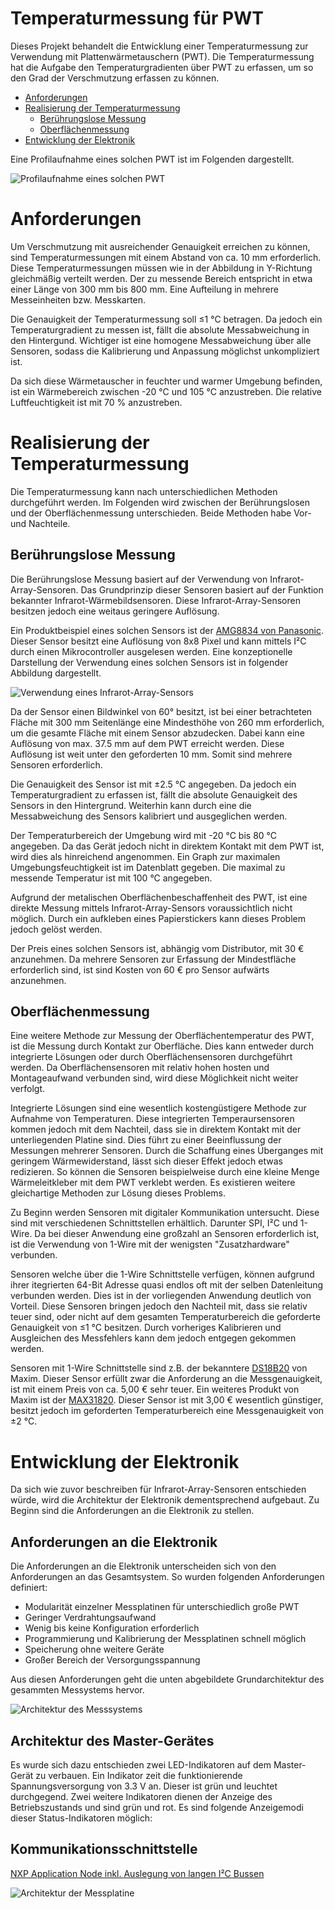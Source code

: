 # Temperaturmessung für PWT
Dieses Projekt behandelt die Entwicklung einer Temperaturmessung zur Verwendung mit Plattenwärmetauschern (PWT). Die Temperaturmessung hat die Aufgabe den Temperaturgradienten über PWT zu erfassen, um so den Grad der Verschmutzung erfassen zu können.

* [Anforderungen](#anforderungen)
* [Realisierung der Temperaturmessung](#realisierung-der-temperaturmessung)
    * [Berührungslose Messung](#berührungslose-messung)
    * [Oberflächenmessung](#oberflächenmessung)
* [Entwicklung der Elektronik](#entwicklung-der-elektronik)

Eine Profilaufnahme eines solchen PWT ist im Folgenden dargestellt.

![Profilaufnahme eines solchen PWT](/doc/pwt.jpg)

# Anforderungen
Um Verschmutzung mit ausreichender Genauigkeit erreichen zu können, sind Temperaturmessungen mit einem Abstand von ca. 10 mm erforderlich. Diese Temperaturmessungen müssen wie in der Abbildung in Y-Richtung gleichmäßig verteilt werden. Der zu messende Bereich entspricht in etwa einer Länge von 300 mm bis 800 mm. Eine Aufteilung in mehrere Messeinheiten bzw. Messkarten.

Die Genauigkeit der Temperaturmessung soll ≤1 °C betragen. Da jedoch ein Temperaturgradient zu messen ist, fällt die absolute Messabweichung in den Hintergund. Wichtiger ist eine homogene Messabweichung über alle Sensoren, sodass die Kalibrierung und Anpassung möglichst unkompliziert ist.

Da sich diese Wärmetauscher in feuchter und warmer Umgebung befinden, ist ein Wärmebereich zwischen -20 °C und 105 °C anzustreben. Die relative Luftfeuchtigkeit ist mit 70 % anzustreben.

# Realisierung der Temperaturmessung
Die Temperaturmessung kann nach unterschiedlichen Methoden durchgeführt werden. Im Folgenden wird zwischen der Berührungslosen und der Oberflächenmessung unterschieden. Beide Methoden habe Vor- und Nachteile.

## Berührungslose Messung
Die Berührungslose Messung basiert auf der Verwendung von Infrarot-Array-Sensoren. Das Grundprinzip dieser Sensoren basiert auf der Funktion bekannter Infrarot-Wärmebildsensoren. Diese Infrarot-Array-Sensoren besitzen jedoch eine weitaus geringere Auflösung.

Ein Produktbeispiel eines solchen Sensors ist der [AMG8834 von Panasonic](https://industrial.panasonic.com/cdbs/www-data/pdf/ADI8000/ADI8000C66.pdf). Dieser Sensor besitzt eine Auflösung von 8x8 Pixel und kann mittels I²C durch einen Mikrocontroller ausgelesen werden. Eine konzeptionelle Darstellung der Verwendung eines solchen Sensors ist in folgender Abbildung dargestellt.

![Verwendung eines Infrarot-Array-Sensors](/doc/infrarot.png)

Da der Sensor einen Bildwinkel von 60° besitzt, ist bei einer betrachteten Fläche mit 300 mm Seitenlänge eine Mindesthöhe von 260 mm erforderlich, um die gesamte Fläche mit einem Sensor abzudecken. Dabei kann eine Auflösung von max. 37.5 mm auf dem PWT erreicht werden. Diese Auflösung ist weit unter den geforderten 10 mm. Somit sind mehrere Sensoren erforderlich.

Die Genauigkeit des Sensor ist mit ±2.5 °C angegeben. Da jedoch ein Temperaturgradient zu erfassen ist, fällt die absolute Genauigkeit des Sensors in den Hintergrund. Weiterhin kann durch eine die Messabweichung des Sensors kalibriert und ausgeglichen werden.

Der Temperaturbereich der Umgebung wird mit -20 °C bis 80 °C angegeben. Da das Gerät jedoch nicht in direktem Kontakt mit dem PWT ist, wird dies als hinreichend angenommen. Ein Graph zur maximalen Umgebungsfeuchtigkeit ist im Datenblatt gegeben. Die maximal zu messende Temperatur ist mit 100 °C angegeben.

Aufgrund der metalischen Oberflächenbeschaffenheit des PWT, ist eine direkte Messung mittels Infrarot-Array-Sensors voraussichtlich nicht möglich. Durch ein aufkleben eines Papierstickers kann dieses Problem jedoch gelöst werden.

Der Preis eines solchen Sensors ist, abhängig vom Distributor, mit 30 € anzunehmen. Da mehrere Sensoren zur Erfassung der Mindestfläche erforderlich sind, ist sind Kosten von 60 € pro Sensor aufwärts anzunehmen.

## Oberflächenmessung
Eine weitere Methode zur Messung der Oberflächentemperatur des PWT, ist die Messung durch Kontakt zur Oberfläche. Dies kann entweder durch integrierte Lösungen oder durch Oberflächensensoren durchgeführt werden. Da Oberflächensensoren mit relativ hohen hosten und Montageaufwand verbunden sind, wird diese Möglichkeit nicht weiter verfolgt.

Integrierte Lösungen sind eine wesentlich kostengüstigere Methode zur Aufnahme von Temperaturen. Diese integrierten Temperaursensoren kommen jedoch mit dem Nachteil, dass sie in direktem Kontakt mit der unterliegenden Platine sind. Dies führt zu einer Beeinflussung der Messungen mehrerer Sensoren. Durch die Schaffung eines Überganges mit geringem Wärmewiderstand, lässt sich dieser Effekt jedoch etwas redizieren. So können die Sensoren beispielweise durch eine kleine Menge Wärmeleitkleber mit dem PWT verklebt werden. Es existieren weitere gleichartige Methoden zur Lösung dieses Problems.

Zu Beginn werden Sensoren mit digitaler Kommunikation untersucht. Diese sind mit verschiedenen Schnittstellen erhältlich. Darunter SPI, I²C und 1-Wire. Da bei dieser Anwendung eine großzahl an Sensoren erforderlich ist, ist die Verwendung von 1-Wire mit der wenigsten "Zusatzhardware" verbunden.

Sensoren welche über die 1-Wire Schnittstelle verfügen, können aufgrund ihrer itegrierten 64-Bit Adresse quasi endlos oft mit der selben Datenleitung verbunden werden. Dies ist in der vorliegenden Anwendung deutlich von Vorteil. Diese Sensoren bringen jedoch den Nachteil mit, dass sie relativ teuer sind, oder nicht auf dem gesamten Temperaturbereich die geforderte Genauigkeit von ≤1 °C besitzen. Durch vorheriges Kalibrieren und Ausgleichen des Messfehlers kann dem jedoch entgegen gekommen werden.

Sensoren mit 1-Wire Schnittstelle sind z.B. der bekanntere [DS18B20](https://datasheets.maximintegrated.com/en/ds/DS18B20.pdf) von Maxim. Dieser Sensor erfüllt zwar die Anforderung an die Messgenauigkeit, ist mit einem Preis von ca. 5,00 € sehr teuer. Ein weiteres Produkt von Maxim ist der [MAX31820](https://datasheets.maximintegrated.com/en/ds/MAX31820.pdf). Dieser Sensor ist mit 3,00 € wesentlich günstiger, besitzt jedoch im geforderten Temperaturbereich eine Messgenauigkeit von ±2 °C.

# Entwicklung der Elektronik
Da sich wie zuvor beschreiben für Infrarot-Array-Sensoren entschieden würde, wird die Architektur der Elektronik dementsprechend aufgebaut. Zu Beginn sind die Anforderungen an die Elektronik zu stellen.

## Anforderungen an die Elektronik
Die Anforderungen an die Elektronik unterscheiden sich von den Anforderungen an das Gesamtsystem. So wurden folgenden Anforderungen definiert:
* Modularität einzelner Messplatinen für unterschiedlich große PWT
* Geringer Verdrahtungsaufwand
* Wenig bis keine Konfiguration erforderlich
* Programmierung und Kalibrierung der Messplatinen schnell möglich
* Speicherung ohne weitere Geräte
* Großer Bereich der Versorgungsspannung

Aus diesen Anforderungen geht die unten abgebildete Grundarchitektur des gesammten Messystems hervor.

![Architektur des Messsystems](/doc/arch_system.png)


## Architektur des Master-Gerätes
Es wurde sich dazu entschieden zwei LED-Indikatoren auf dem Master-Gerät zu verbauen. Ein Indikator zeit die funktionierende Spannungsversorgung von 3.3 V an. Dieser ist grün und leuchtet durchgegend. Zwei weitere Indikatoren dienen der Anzeige des Betriebszustands und sind grün und rot. Es sind folgende Anzeigemodi dieser Status-Indikatoren möglich:


## Kommunikationsschnittstelle
[NXP Application Node inkl. Auslegung von langen I²C Bussen](https://www.nxp.com/docs/en/user-guide/UM10204.pdf)


![Architektur der Messplatine](/doc/arch_messplatine.png)